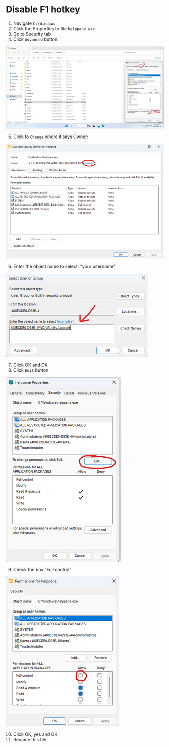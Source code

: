 # Disable F1 hotkey

1. Navigate `C:\Windows`
2. Click the Properties to file `helppane.exe`
3. Go to Security tab
4. Click `Advanced` button.

![image1!](images/image1.png)

5. Click to `Change` where it says Owner:

![image2!](images/image2.png)

6. Enter the object name to select: "your username"

![image3!](images/image3.png)

7. Click OK and OK
8. Click `Edit` button

![image4!](images/image4.png)

9. Check the box "Full control"

![image5!](images/image5.png)

10. Click OK, yes and OK
11. Rename this file
